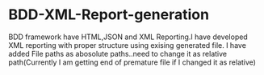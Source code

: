 # BDD-XML-Report-generation
BDD framework have HTML,JSON and XML Reporting.I have developed XML reporting with proper structure using exising generated file.
I have added File paths as abosolute paths..need to change it as relative path(Currently I am getting end of premature file if I changed it as relative)
